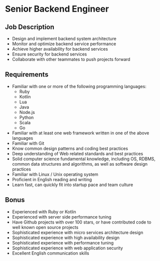 # Senior Backend Engineer

## Job Description

- Design and implement backend system architecture
- Monitor and optimize backend service performance
- Achieve higher availability for backend services
- Ensure security for backend services
- Collaborate with other teammates to push projects forward

## Requirements

- Familiar with one or more of the following programming languages:
	- Ruby
	- Kotlin
	- Lua
	- Java
	- Node.js
	- Python
	- Scala
	- Go
- Familiar with at least one web framework written in one of the above languages
- Familiar with Git
- Know common design patterns and coding best practices
- Deep understanding of Web related standards and best practices
- Solid computer science fundamental knowledge, including OS, RDBMS, common data structures and algorithms, as well as software design practices
- Familiar with Linux / Unix operating system
- Proficient in English reading and writing 
- Learn fast, can quickly fit into startup pace and team culture

## Bonus

- Experienced with Ruby or Kotlin
- Experienced with server side performance tuning
- Have Github projects with over 100 stars, or have contributed code to well known open source projects
- Sophisticated experience with micro services architecture design
- Sophisticated experience with high availability design
- Sophisticated experience with performance tuning
- Sophisticated experience with web application security
- Excellent English communication skills